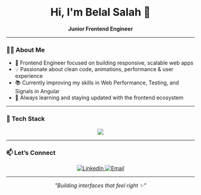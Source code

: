 <h1 align="center">Hi, I'm Belal Salah 👋</h1>
<p align="center">
  <b>Junior Frontend Engineer </b>
</p>

---

### 👨‍💻 About Me

- 🚀 Frontend Engineer focused on building responsive, scalable web apps  
- 💡 Passionate about clean code, animations, performance & user experience  
- 📚 Currently improving my skills in Web Performance, Testing, and Signals in Angular  
- 🌱 Always learning and staying updated with the frontend ecosystem  

---

### 🧰 Tech Stack

<p align="center">
  <img src="https://skillicons.dev/icons?i=html,css,js,ts,angular,bootstrap,postman,figma,jasmine,karma,nodejs,mongodb" />
</p>

---


### 📫 Let’s Connect

<p align="center">
  <a href="https://www.linkedin.com/in/belal-salah-2930b9287/" target="_blank">
    <img alt="LinkedIn" src="https://img.shields.io/badge/LinkedIn-blue?style=for-the-badge&logo=linkedin" />
  </a>
  <a href="mailto:belal.salah259@gmail.com">
    <img alt="Email" src="https://img.shields.io/badge/Email-red?style=for-the-badge&logo=gmail" />
  </a>
</p>

---

<p align="center"><i>"Building interfaces that feel right ✨"</i></p>

